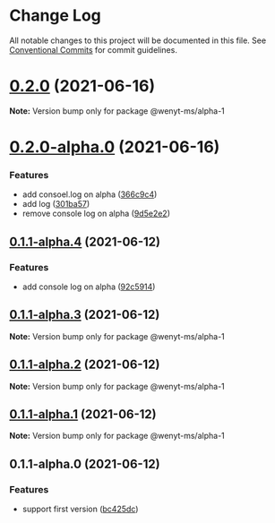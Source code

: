 # Change Log

All notable changes to this project will be documented in this file.
See [Conventional Commits](https://conventionalcommits.org) for commit guidelines.

# [0.2.0](https://github.com/wenytang-ms-123/TestAction/compare/@wenyt-ms/alpha-1@0.2.0-alpha.0...@wenyt-ms/alpha-1@0.2.0) (2021-06-16)

**Note:** Version bump only for package @wenyt-ms/alpha-1





# [0.2.0-alpha.0](https://github.com/wenytang-ms-123/TestAction/compare/@wenyt-ms/alpha-1@0.1.1-alpha.4...@wenyt-ms/alpha-1@0.2.0-alpha.0) (2021-06-16)


### Features

* add consoel.log on alpha ([366c9c4](https://github.com/wenytang-ms-123/TestAction/commit/366c9c42bec380ce7ed4071adcd7417bc78c614f))
* add log ([301ba57](https://github.com/wenytang-ms-123/TestAction/commit/301ba57b3835b8cd9cfc72c411695d8723a22bad))
* remove console log on alpha ([9d5e2e2](https://github.com/wenytang-ms-123/TestAction/commit/9d5e2e276f1bbfae3fc296f7c551962d541adf28))





## [0.1.1-alpha.4](https://github.com/wenytang-ms-123/TestAction/compare/@wenyt-ms/alpha-1@0.1.1-alpha.3...@wenyt-ms/alpha-1@0.1.1-alpha.4) (2021-06-12)


### Features

* add console log on alpha ([92c5914](https://github.com/wenytang-ms-123/TestAction/commit/92c5914f896a09223ee4c712c5f1172236adcaef))





## [0.1.1-alpha.3](https://github.com/wenytang-ms-123/TestAction/compare/@wenyt-ms/alpha-1@0.1.1-alpha.2...@wenyt-ms/alpha-1@0.1.1-alpha.3) (2021-06-12)

**Note:** Version bump only for package @wenyt-ms/alpha-1





## [0.1.1-alpha.2](https://github.com/wenytang-ms-123/TestAction/compare/@wenyt-ms/alpha-1@0.1.1-alpha.1...@wenyt-ms/alpha-1@0.1.1-alpha.2) (2021-06-12)

**Note:** Version bump only for package @wenyt-ms/alpha-1





## [0.1.1-alpha.1](https://github.com/wenytang-ms-123/TestAction/compare/@wenyt-ms/alpha-1@0.1.1-alpha.0...@wenyt-ms/alpha-1@0.1.1-alpha.1) (2021-06-12)

**Note:** Version bump only for package @wenyt-ms/alpha-1





## 0.1.1-alpha.0 (2021-06-12)


### Features

* support first version ([bc425dc](https://github.com/wenytang-ms-123/TestAction/commit/bc425dc45e9241156b1e2af5dcae65cd2df2b57c))

